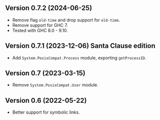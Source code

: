 ## Version 0.7.2 (2024-06-25)

- Remove flag `old-time` and drop support for `old-time`.
- Remove support for GHC 7.
- Tested with GHC 8.0 - 9.10.

## Version 0.7.1 (2023-12-06) Santa Clause edition

- Add `System.PosixCompat.Process` module, exporting `getProcessID`.

## Version 0.7 (2023-03-15)

- Remove `System.PosixCompat.User` module.

## Version 0.6 (2022-05-22)

- Better support for symbolic links.
